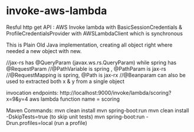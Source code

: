 # invoke-aws-lambda

Resful http get API :
AWS Invoke lambda with BasicSessionCredentials & ProfileCredentialsProvider with AWSLambdaClient which is synchronous


This is Plain Old Java implementation, creating all object right where needed a new object with new.


//jax-rs has @QueryParam (javax.ws.rs.QueryParam) while spring has @RequestParam
//@PathVariable is spring , @PathParam is jax-rs
//@RequestMapping is spring, @Path is jax-rx
//@Beanparam can also be used to extracted both x & y from a single object


invocation endpoints: http://localhost:9000/invoke/lambda/scoring?x=9&y=4
aws lambda function name = scoring

Maven Commands:
mvn clean install
mvn spring-boot:run
mvn clean install -DskipTests=true (to skip unit tests)
mvn spring-boot:run -Drun.profiles=local (run a profile)

